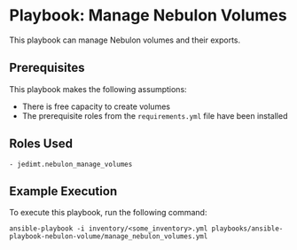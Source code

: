 Playbook: Manage Nebulon Volumes
================================

This playbook can manage Nebulon volumes and their exports.

Prerequisites
-------------

This playbook makes the following assumptions:
- There is free capacity to create volumes
- The prerequisite roles from the `requirements.yml` file have been installed

Roles Used
----------

    - jedimt.nebulon_manage_volumes

Example Execution
-----------------

To execute this playbook, run the following command:

    ansible-playbook -i inventory/<some_inventory>.yml playbooks/ansible-playbook-nebulon-volume/manage_nebulon_volumes.yml

